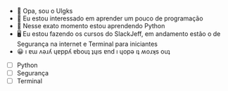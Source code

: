 - 👋 Opa, sou o Ulgks
- 👀 Eu estou interessado em aprender um pouco de programação
- 🌱 Nesse exato momento estou aprendendo Python
- 🖥️ Eu estou fazendo os cursos do SlackJeff, em andamento estão o de Segurança na internet e Terminal para iniciantes
- 😀 ı ɐɯ ʌǝɹʎ ɥɐppʎ ɐbouʇ ʇɥıs ɐnd ı ɥopǝ ıʇ ʍoɹʞs ouʇ
- [ ] Python
- [ ] Segurança
- [ ] Terminal

